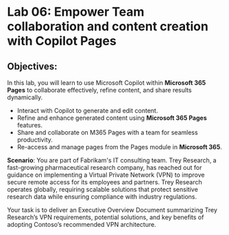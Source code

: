 # Lab 06: Empower Team collaboration and content creation with Copilot Pages

## Objectives:
In this lab, you will learn to use Microsoft Copilot within **Microsoft 365 Pages** to collaborate effectively, refine content, and share results dynamically.

-  Interact with Copilot to generate and edit content.
-  Refine and enhance generated content using **Microsoft 365 Pages** features.
-  Share and collaborate on M365 Pages with a team for seamless productivity.
-  Re-access and manage pages from the Pages module in **Microsoft 365**.

**Scenario**:
You are part of Fabrikam's IT consulting team. Trey Research, a fast-growing pharmaceutical research company, has reached out for guidance on implementing a Virtual Private Network (VPN) to improve secure remote access for its employees and partners. Trey Research operates globally, requiring scalable solutions that protect sensitive research data while ensuring compliance with industry regulations.

Your task is to deliver an Executive Overview Document summarizing Trey Research’s VPN requirements, potential solutions, and key benefits of adopting Contoso’s recommended VPN architecture. 
